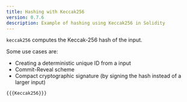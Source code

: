 ```yaml
---
title: Hashing with Keccak256
version: 0.7.6
description: Example of hashing using Keccak256 in Solidity
---
```


`keccak256` computes the Keccak-256 hash of the input.

Some use cases are:

- Creating a deterministic unique ID from a input
- Commit-Reveal scheme
- Compact cryptographic signature (by signing the hash instead of a larger input)

```solidity
{{{Keccak256}}}
```
